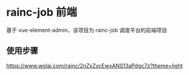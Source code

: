 # rainc-job 前端

基于 vue-element-admin，该项目为 rainc-job 调度平台的前端项目

## 使用步骤

https://www.wolai.com/rainc/2nZxZycEwxANS13aPdgc7z?theme=light
